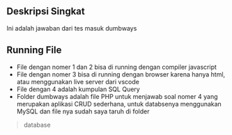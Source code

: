 ## Deskripsi Singkat
Ini adalah jawaban dari tes masuk dumbways
## Running File
- File dengan nomer 1 dan 2 bisa di running dengan compiler javascript
- File dengan nomer 3 bisa di running dengan browser karena hanya html, atau menggunakan live server dari vscode
- File dengan 4 adalah kumpulan SQL Query
- Folder dumbways adalah file PHP untuk menjawab soal nomer 4 yang merupakan aplikasi CRUD sederhana, untuk databsenya menggunakan MySQL dan file nya sudah saya taruh di folder 
> database